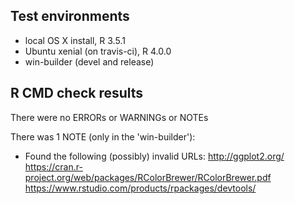 ## Test environments
* local OS X install, R 3.5.1
* Ubuntu xenial (on travis-ci), R 4.0.0
* win-builder (devel and release)

## R CMD check results
There were no ERRORs or WARNINGs or NOTEs

There was 1 NOTE (only in the 'win-builder'):

* Found the following (possibly) invalid URLs:
http://ggplot2.org/
https://cran.r-project.org/web/packages/RColorBrewer/RColorBrewer.pdf
https://www.rstudio.com/products/rpackages/devtools/


